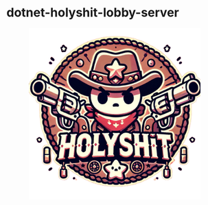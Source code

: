 # dotnet-holyshit-lobby-server

<p align="center">
  <img src="./holyshit-server/Assets/holyshit-logo.png" alt="Holyshit Logo" width="400"/>
</p>
